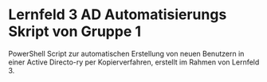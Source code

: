 # Lernfeld 3 AD Automatisierungs Skript von Gruppe 1

PowerShell Script zur automatischen Erstellung von neuen Benutzern in einer Active Directo-ry per Kopierverfahren, erstellt im Rahmen von Lernfeld 3.
